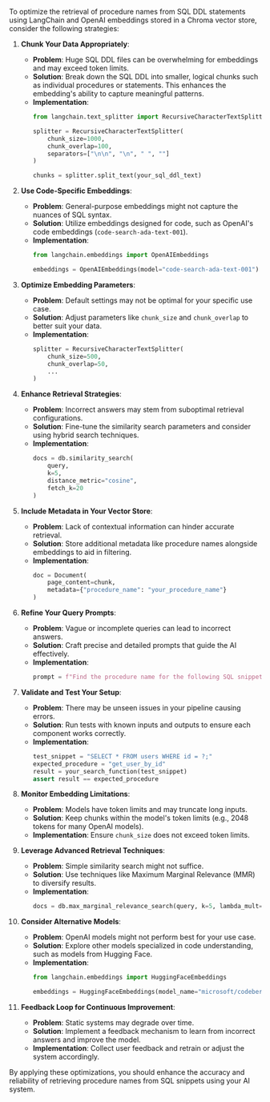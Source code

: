 To optimize the retrieval of procedure names from SQL DDL statements using LangChain and OpenAI embeddings stored in a Chroma vector store, consider the following strategies:

1. **Chunk Your Data Appropriately**:
   - **Problem**: Huge SQL DDL files can be overwhelming for embeddings and may exceed token limits.
   - **Solution**: Break down the SQL DDL into smaller, logical chunks such as individual procedures or statements. This enhances the embedding's ability to capture meaningful patterns.
   - **Implementation**:
     ```python
     from langchain.text_splitter import RecursiveCharacterTextSplitter

     splitter = RecursiveCharacterTextSplitter(
         chunk_size=1000,
         chunk_overlap=100,
         separators=["\n\n", "\n", " ", ""]
     )

     chunks = splitter.split_text(your_sql_ddl_text)
     ```

2. **Use Code-Specific Embeddings**:
   - **Problem**: General-purpose embeddings might not capture the nuances of SQL syntax.
   - **Solution**: Utilize embeddings designed for code, such as OpenAI's code embeddings (`code-search-ada-text-001`).
   - **Implementation**:
     ```python
     from langchain.embeddings import OpenAIEmbeddings

     embeddings = OpenAIEmbeddings(model="code-search-ada-text-001")
     ```

3. **Optimize Embedding Parameters**:
   - **Problem**: Default settings may not be optimal for your specific use case.
   - **Solution**: Adjust parameters like `chunk_size` and `chunk_overlap` to better suit your data.
   - **Implementation**:
     ```python
     splitter = RecursiveCharacterTextSplitter(
         chunk_size=500,
         chunk_overlap=50,
         ...
     )
     ```

4. **Enhance Retrieval Strategies**:
   - **Problem**: Incorrect answers may stem from suboptimal retrieval configurations.
   - **Solution**: Fine-tune the similarity search parameters and consider using hybrid search techniques.
   - **Implementation**:
     ```python
     docs = db.similarity_search(
         query,
         k=5,
         distance_metric="cosine",
         fetch_k=20
     )
     ```

5. **Include Metadata in Your Vector Store**:
   - **Problem**: Lack of contextual information can hinder accurate retrieval.
   - **Solution**: Store additional metadata like procedure names alongside embeddings to aid in filtering.
   - **Implementation**:
     ```python
     doc = Document(
         page_content=chunk,
         metadata={"procedure_name": "your_procedure_name"}
     )
     ```

6. **Refine Your Query Prompts**:
   - **Problem**: Vague or incomplete queries can lead to incorrect answers.
   - **Solution**: Craft precise and detailed prompts that guide the AI effectively.
   - **Implementation**:
     ```python
     prompt = f"Find the procedure name for the following SQL snippet:\n\n{sql_snippet}"
     ```

7. **Validate and Test Your Setup**:
   - **Problem**: There may be unseen issues in your pipeline causing errors.
   - **Solution**: Run tests with known inputs and outputs to ensure each component works correctly.
   - **Implementation**:
     ```python
     test_snippet = "SELECT * FROM users WHERE id = ?;"
     expected_procedure = "get_user_by_id"
     result = your_search_function(test_snippet)
     assert result == expected_procedure
     ```

8. **Monitor Embedding Limitations**:
   - **Problem**: Models have token limits and may truncate long inputs.
   - **Solution**: Keep chunks within the model's token limits (e.g., 2048 tokens for many OpenAI models).
   - **Implementation**: Ensure `chunk_size` does not exceed token limits.

9. **Leverage Advanced Retrieval Techniques**:
   - **Problem**: Simple similarity search might not suffice.
   - **Solution**: Use techniques like Maximum Marginal Relevance (MMR) to diversify results.
   - **Implementation**:
     ```python
     docs = db.max_marginal_relevance_search(query, k=5, lambda_mult=0.5)
     ```

10. **Consider Alternative Models**:
    - **Problem**: OpenAI models might not perform best for your use case.
    - **Solution**: Explore other models specialized in code understanding, such as models from Hugging Face.
    - **Implementation**:
      ```python
      from langchain.embeddings import HuggingFaceEmbeddings

      embeddings = HuggingFaceEmbeddings(model_name="microsoft/codebert-base")
      ```

11. **Feedback Loop for Continuous Improvement**:
    - **Problem**: Static systems may degrade over time.
    - **Solution**: Implement a feedback mechanism to learn from incorrect answers and improve the model.
    - **Implementation**: Collect user feedback and retrain or adjust the system accordingly.

By applying these optimizations, you should enhance the accuracy and reliability of retrieving procedure names from SQL snippets using your AI system.
